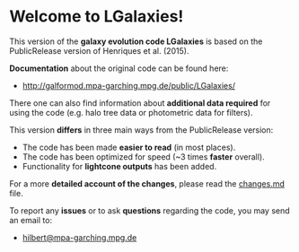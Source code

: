 # Welcome to LGalaxies!

This version of the **galaxy evolution code LGalaxies** is based on the PublicRelease version of Henriques et al. (2015).

**Documentation** about the original code can be found here:
- http://galformod.mpa-garching.mpg.de/public/LGalaxies/

There one can also find information about **additional data required** for using the code (e.g. halo tree data or photometric data for filters).

This version **differs** in three main ways from the PublicRelease version:
- The code has been made **easier to read** (in most places).
- The code has been optimized for speed (~3 times **faster** overall).
- Functionality for **lightcone outputs** has been added.

For a more **detailed account of the changes**, please read the [changes.md](changes.md) file.

To report any **issues** or to ask **questions** regarding the code, you may send an email to:
- <hilbert@mpa-garching.mpg.de>
      
